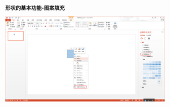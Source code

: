 ### 形状的基本功能-图案填充

![image-20201027233056564](https://raw.githubusercontent.com/huxiaoning/img/master/20201027233058.png)